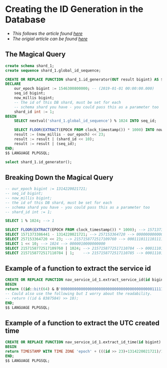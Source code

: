 # Creating the ID Generation in the Database

 - *This follows the article found [here](https://rob.conery.io/2014/05/28/a-better-id-generator-for-postgresql/)*
 - *The origial article can be found [here](https://instagram-engineering.com/sharding-ids-at-instagram-1cf5a71e5a5c)*

## The Magical Query

```sql
create schema shard_1;
create sequence shard_1.global_id_sequence;

CREATE OR REPLACE FUNCTION shard_1.id_generator(OUT result bigint) AS $$
DECLARE
    our_epoch bigint := 1546300800000; -- (2019-01-01 00:00:00.000)
    seq_id bigint;
    now_millis bigint;
    -- the id of this DB shard, must be set for each
    -- schema shard you have - you could pass this as a parameter too
    shard_id int := 1;
BEGIN
    SELECT nextval('shard_1.global_id_sequence') % 1024 INTO seq_id;

    SELECT FLOOR(EXTRACT(EPOCH FROM clock_timestamp()) * 1000) INTO now_millis;
    result := (now_millis - our_epoch) << 23;
    result := result | (shard_id << 10);
    result := result | (seq_id);
END;
$$ LANGUAGE PLPGSQL;

select shard_1.id_generator();
```

## Breaking Down the Magical Query

```sql
-- our_epoch bigint := 1314220021721;
-- seq_id bigint;
-- now_millis bigint;
-- the id of this DB shard, must be set for each
-- schema shard you have - you could pass this as a parameter too
-- shard_id int := 1;

SELECT 1 % 1024; --> 1

SELECT FLOOR(EXTRACT(EPOCH FROM clock_timestamp()) * 1000); --> 1571373386441
SELECT 1571373386441 - 1314220021721; --> 257153364720 --> 0000000000000000000000000011101111011111100010001111001011110000
SELECT 257153364720 << 23; --> 2157158772517109760 --> 0001110111101111110001000111100101111000000000000000000000000000
SELECT 1 << 10; --> 1024 --> 0000010000000000
SELECT 2157158772517109760 | 1024; --> 2157158772517110784 --> 0001110111101111110001000111100101111000000000000000010000000000
SELECT 2157158772517110784 | 1;    --> 2157158772517110785 --> 0001110111101111110001000111100101111000000000000000010000000001
```

## Example of a function to extract the service id

```sql
CREATE OR REPLACE FUNCTION nav_service_id_1.extract_service_id(id bigint) returns bigint AS $$
BEGIN
return ((id::bit(64) & B'0000000000000000000000000000000000000000011111111111110000000000') >> 10)::bigint;
-- Could also use the following but I worry about the readability.
-- return ((id & 8387584) >> 10);
END;
$$ LANGUAGE PLPGSQL;
```

## Example of a function to extract the UTC created time

```sql
CREATE OR REPLACE FUNCTION nav_service_id_1.extract_id_time(id bigint) returns timestamp as $$
BEGIN
return TIMESTAMP WITH TIME ZONE 'epoch' + (((id >> 23)+1314220021721)/1000) * INTERVAL '1 second';
END;
$$ LANGUAGE PLPGSQL;
```
